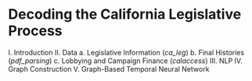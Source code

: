 
# Decoding the California Legislative Process

I. Introduction
II. Data
    a. Legislative Information (*ca_leg*)
    b. Final Histories (*pdf_parsing*)
    c. Lobbying and Campaign Finance (*calaccess*)
III. NLP
IV. Graph Construction
V. Graph-Based Temporal Neural Network

